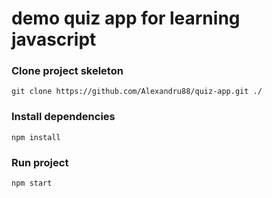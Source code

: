 # demo quiz app for learning javascript


### Clone project skeleton

```
git clone https://github.com/Alexandru88/quiz-app.git ./
```

### Install dependencies

```
npm install
```

### Run project

```
npm start
```